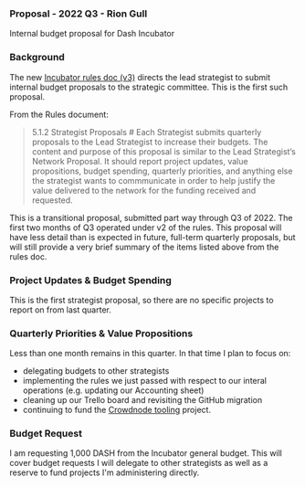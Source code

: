 ### Proposal - 2022 Q3 - Rion Gull

Internal budget proposal for Dash Incubator

### Background 

The new [Incubator rules doc (v3)](https://github.com/dashincubator/dash-incubator-rules/blob/042fde0eea2340a2a8c9fa3483ad8f764d94fe31/rules.md) directs the lead strategist to submit internal budget proposals to the strategic committee.  This is the first such proposal.

From the Rules document:

> 5.1.2 Strategist Proposals #
> Each Strategist submits quarterly proposals to the Lead Strategist to increase their budgets. The content and purpose of this proposal is similar to the Lead Strategist’s Network Proposal. It should report project updates, value propositions, budget spending, quarterly priorities, and anything else the strategist wants to commmunicate in order to help justify the value delivered to the network for the funding received and requested.

This is a transitional proposal, submitted part way through Q3 of 2022.  The first two months of Q3 operated under v2 of the rules.  This proposal will have less detail than is expected in future, full-term quarterly proposals, but will still provide a very brief summary of the items listed above from the rules doc.

### Project Updates & Budget Spending

This is the first strategist proposal, so there are no specific projects to report on from last quarter.

### Quarterly Priorities & Value Propositions

Less than one month remains in this quarter.  In that time I plan to focus on:

* delegating budgets to other strategists
* implementing the rules we just passed with respect to our interal operations (e.g. updating our Accounting sheet)
* cleaning up our Trello board and revisiting the GitHub migration
* continuing to fund the [Crowdnode tooling](https://trello.com/c/QUOVFBdT/208-crowdnode-tooling-docs) project.

### Budget Request

I am requesting 1,000 DASH from the Incubator general budget.  This will cover budget requests I will delegate to other strategists as well as a reserve to fund projects I'm administering directly.
